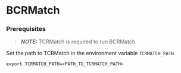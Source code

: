 # BCRMatch

### Prerequisites
> **_NOTE:_** TCRMatch is required to run BCRMatch.

Set the path to TCRMatch in the environment variable `TCRMATCH_PATH`.
```
export TCRMATCH_PATH=<PATH_TO_TCRMATCH_PATH>
```
